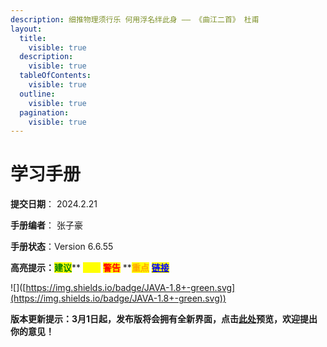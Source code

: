 ```yaml
---
description: 细推物理须行乐 何用浮名绊此身 —— 《曲江二首》 杜甫
layout:
  title:
    visible: true
  description:
    visible: true
  tableOfContents:
    visible: true
  outline:
    visible: true
  pagination:
    visible: true
---
```


# 学习手册

**提交日期**： 2024.2.21

**手册编者**： 张子豪

**手册状态**：Version 6.6.55

**高亮提示：**<mark style="color:green;">**建议**</mark>** **<mark style="color:yellow;">**提示**</mark>** **<mark style="color:red;">**警告**</mark>** **<mark style="color:orange;">**重点**</mark> [<mark style="color:blue;">**链接**</mark>](0.-linux-commands/1.2-wen-jian-guan-li-lei-ming-ling.md#lian-jie)



!\[]\([https://img.shields.io/badge/JAVA-1.8+-green.svg](https://img.shields.io/badge/JAVA-1.8+-green.svg))





**版本更新提示：3月1日起，发布版将会拥有全新界面，点击**[**此处**](https://open.gitbook.com/\~space/pf9IsLOaNy0SNtz1zmqo)**预览，欢迎提出你的意见！**
